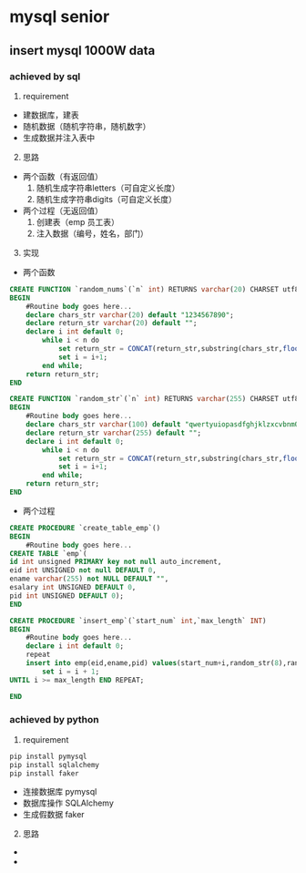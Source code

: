 ﻿# mysql senior
## insert mysql 1000W data
### achieved by sql
1. requirement
- 建数据库，建表
- 随机数据（随机字符串，随机数字）
- 生成数据并注入表中
2. 思路
- 两个函数（有返回值）
    1. 随机生成字符串letters（可自定义长度）
    2. 随机生成字符串digits（可自定义长度）
- 两个过程（无返回值）
    1. 创建表（emp 员工表）
    2. 注入数据（编号，姓名，部门）
3. 实现
- 两个函数
```sql
CREATE FUNCTION `random_nums`(`n` int) RETURNS varchar(20) CHARSET utf8
BEGIN
	#Routine body goes here...
	declare chars_str varchar(20) default "1234567890";
	declare return_str varchar(20) default "";
	declare i int default 0;
		while i < n do
			set return_str = CONCAT(return_str,substring(chars_str,floor(1+RAND()*10),1));
			set i = i+1;
		end while;
	return return_str;
END
```
```sql
CREATE FUNCTION `random_str`(`n` int) RETURNS varchar(255) CHARSET utf8
BEGIN
	#Routine body goes here...
	declare chars_str varchar(100) default "qwertyuiopasdfghjklzxcvbnmQWERTYUIOPASDFGHJKLZXCVBNM";
	declare return_str varchar(255) default "";
	declare i int default 0;
		while i < n do
			set return_str = CONCAT(return_str,substring(chars_str,floor(1+RAND()*52),1));
			set i = i+1;
		end while;
	return return_str;
END
```
- 两个过程
```sql
CREATE PROCEDURE `create_table_emp`()
BEGIN
	#Routine body goes here...
CREATE TABLE `emp`(
id int unsigned PRIMARY key not null auto_increment,
eid int UNSIGNED not null DEFAULT 0,
ename varchar(255) not NULL DEFAULT "",
esalary int UNSIGNED DEFAULT 0,
pid int UNSIGNED DEFAULT 0);
END
```
```sql
CREATE PROCEDURE `insert_emp`(`start_num` int,`max_length` INT)
BEGIN
	#Routine body goes here...
	declare i int default 0;
	repeat
	insert into emp(eid,ename,pid) values(start_num+i,random_str(8),random_nums(3));
		set i = i + 1;
UNTIL i >= max_length END REPEAT;

END
```
### achieved by python
1. requirement
```cmd
pip install pymysql
pip install sqlalchemy
pip install faker
```
- 连接数据库 pymysql
- 数据库操作 SQLAlchemy
- 生成假数据 faker
2. 思路
- 
- 
